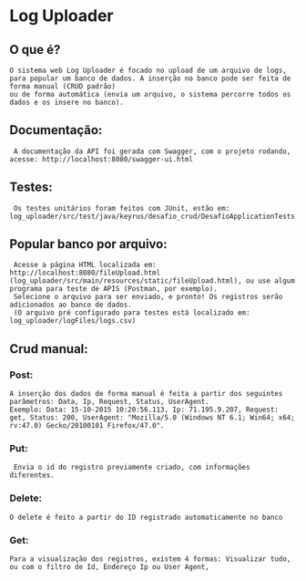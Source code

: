 # Log Uploader

## O que é?
    O sistema web Log Uploader é focado no upload de um arquivo de logs, para popular um banco de dados. A inserção no banco pode ser feita de forma manual (CRUD padrão)
    ou de forma automática (envia um arquivo, o sistema percorre todos os dados e os insere no banco).
    
## Documentação:
     A documentação da API foi gerada com Swagger, com o projeto rodando, acesse: http://localhost:8080/swagger-ui.html
 
## Testes:
     Os testes unitários foram feitos com JUnit, estão em: log_uploader/src/test/java/keyrus/desafio_crud/DesafioApplicationTests.java
 
 ## Popular banco por arquivo:
     Acesse a página HTML localizada em: http://localhost:8080/fileUpload.html (log_uploader/src/main/resources/static/fileUpload.html), ou use algum programa para teste de APIS (Postman, por exemplo).
     Selecione o arquivo para ser enviado, e pronto! Os registros serão adicionados ao banco de dados.
     (O arquivo pré configurado para testes está localizado em: log_uploader/logFiles/logs.csv)
     
 ## Crud manual:
 ### Post:
    A inserção dos dados de forma manual é feita a partir dos seguintes parâmetros: Data, Ip, Request, Status, UserAgent.
    Exemplo: Data: 15-10-2015 10:20:56.113, Ip: 71.195.9.207, Request: get, Status: 200, UserAgent: "Mozilla/5.0 (Windows NT 6.1; Win64; x64; rv:47.0) Gecko/20100101 Firefox/47.0".
    
 ### Put:
     Envia o id do registro previamente criado, com informações diferentes.
  
  ### Delete:
    O delete é feito a partir do ID registrado automaticamente no banco
    
  ### Get:
    Para a visualização dos registros, existem 4 formas: Visualizar tudo, ou com o filtro de Id, Endereço Ip ou User Agent, 

